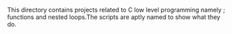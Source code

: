 This directory contains projects related to C low level programming namely ; functions and nested loops.The scripts are aptly named to show what they do.
